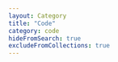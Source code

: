```yaml
---
layout: Category
title: "Code"
category: code
hideFromSearch: true
excludeFromCollections: true
---
```

